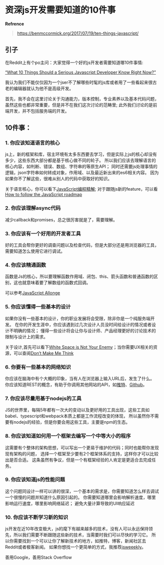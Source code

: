 # 资深js开发需要知道的10件事

**Refrence**

> https://benmccormick.org/2017/07/19/ten-things-javascript/

## 引子

在Reddit上有个po主问：大家觉得一个好的js开发者需要知道哪10件事情:

[“What 10 Things Should a Serious Javascript Developer Know Right Now?”](https://www.reddit.com/r/javascript/comments/6mlc9d/what_10_things_should_a_serious_javascript/)


我认为我们不能仅仅因为一个jser不了解哪些时髦的js库或者用了一些看起来很古老的编辑器就认为他不是高级开发。

首先，我不会在这里讨论关于沟通能力，版本控制，专业素养以及基本代码问题，虽然这些也都非常重要，但是并不在我们这次讨论的范畴里;
此外我们讨论的是前端开发，并不包括服务端的开发。

## 10件事：
### 1. 你应该知道语言的核心

js上，新的框架和库，宿主环境有太多东西要去学习，但是实际上js的核心却没有多少，这些东西大部分都是基于核心做不同的轮子。
所以我们应该去理解语言的核心内容，如判断、错误、数组、字符串的等原生API；
同时还需要js处理事情的逻辑，json字符串如何转成对象，作用域、以及最近新出来的es6相关内容。
因为如果你不了解这些，很难从别人的代码中获取好的知识。

关于语言核心，你可以看下[JavaScript编程精解](https://www.amazon.cn/%E5%9B%BE%E4%B9%A6/dp/B018275LEM/ref=sr_1_1?ie=UTF8&qid=1501660901&sr=8-1&keywords=JavaScript%E7%BC%96%E7%A8%8B%E7%B2%BE%E8%A7%A3);
对于跟随js新的feature，可以看[How to follow the JavaScript roadmap](https://benmccormick.org/2017/07/10/how-to-follow-the-javascript-roadmap/)

### 2. 你应该理解async代码

减少callback和promises，总之很厉害就是了，需要理解。

### 3. 你应该有一个好用的开发者工具

好的工具会帮你更好的调查问题以及检查代码，但是大部分还是用浏览器的工具，需要知道怎么使用它进行调试。

### 4. 你应该精通函数

函数是Js的核心，所以要理解函数作用域、闭包、this、箭头函数和普通函数的区别，这也就意味着要了解数组的函数式回调。

可以参考[JavaScript Allonge](https://leanpub.com/javascriptallongesix/read)

### 5. 你应该懂得一些基本的设计

如果你没有一些基本的设计，你的职业发展将会受限，除非你是一个纯服务端开发。
在你的开发生涯中，你应该遇到过几次设计人员没时间给设计的情况或者设计不明确的情况；
懂得一些设计将会让你与设计师、产品经理更好的讨论技术的限制与设计上的需求。

关于设计,首先可以看下[White Space is Not Your Enemy](http://amzn.to/2uz3vEG)；当你需要UX相关的资源，可以查阅[Don’t Make Me Think](http://amzn.to/2uvUrR7)

### 6. 你要有一些基本的网络知识

你应该在脑海中有个大概的印象，当有人在浏览器上输入URL后，发生了什么。
你应该知道REST的概念，有助于你调用其他网站的API，如[推特](https://dev.twitter.com/rest/public)、[Github](https://developer.github.com/v3/)。

### 7. 你应该尽量用基于nodejs的工具

JS的世界里，每隔5年都有一次大的变动以及更好用的工具出现，这些工具如babel、typescript和webpack本质上都是工作流程改变的体现，
所以虽然你不需要有nodejs的经验，但是你要会用这些工具，主要是npm的生态。

### 8. 你应该知道如何用一个框架去编写一个中等大小的程序

这需要有个整体的架构思想，可以写出一个更易于维护的代码；同时也能帮你发现现有架构的问题，
选择一个框架至少要有2个框架体系的支持，这样你才可以比较出是否合适。
这条虽然有争议，但是一个有框架经验的人肯定是更适合去完成任务。

### 9. 你应该知道js的性能问题

这个问题同设计一样可以讲的很深，一个基本的需求是，你需要知道怎么样去调试一个很慢的问题并知道什么原因引起的。
你需要知道哪里会影响解析速度，哪里影响运行速度，哪里影响网络延迟；
避免大量计算导致的UI响应延迟

### 10. 你应该不断学习新的知识

js开发在近10年改变极大，js的麾下有越来越多的技术，没有人可以永远保持领先，所以我们需要不断跟随这些新的技术，当需要时我们可以尽快的学习它。
所以你需要找到一个可以让你了解新技术的地方，如推特，博客，新闻社区去Reddit或者极客新闻。
如果你想找一个更简单的方式，我推荐[jsweeekly](http://javascriptweekly.com/)。

善用Google，善用Stack Overflow